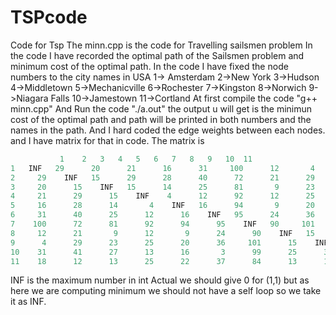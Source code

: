 # TSPcode
Code for Tsp
The minn.cpp is the code for Travelling sailsmen problem
In the code I have recorded the optimal path of the Sailsmen problem and minimum cost of the optimal path.
In the code I have fixed the node numbers to the city names in USA 
  1-> Amsterdam
  2->New York
  3->Hudson
  4->Middletown
  5->Mechanicville
  6->Rochester
  7->Kingston
  8->Norwich
  9->Niagara Falls
  10->Jamestown
  11->Cortland
At first compile the code "g++ minn.cpp"
And Run the code "./a.out"
the output u will get is the minimun cost of the optimal path and path will be printed in both numbers and the names in the path.
And I hard coded the edge weights between each nodes. and I have matrix for that in code.
The matrix is 
```C
           1	2	3	4	5	6	7	8	9	10	11	
1	INF	  29	  20	  21	  16	  31	 100	  12	   4	  31	  18	
2	  29	INF	  15	  29	  28	  40	  72	  21	  29	  41	  12	
3	  20	  15	INF	  15	  14	  25	  81	   9	  23	  27	  13	
4	  21	  29	  15	INF	   4	  12	  92	  12	  25	  13	  25	
5	  16	  28	  14	   4	INF	  16	  94	   9	  20	  16	  22	
6	  31	  40	  25	  12	  16	INF	  95	  24	  36	   3	  37	
7	 100	  72	  81	  92	  94	  95	INF	  90	 101	  99	  84	
8	  12	  21	   9	  12	   9	  24	  90	INF	  15	  25	  13	
9	   4	  29	  23	  25	  20	  36	 101	  15	INF	  35	  18	
10	  31	  41	  27	  13	  16	   3	  99	  25	  35	INF	  38	
11	  18	  12	  13	  25	  22	  37	  84	  13	  18	  38	INF
```
INF is the maximum number in int
Actual we should give 0 for (1,1) but as here we are computing minimum we should not have a self loop so we take it as INF.
